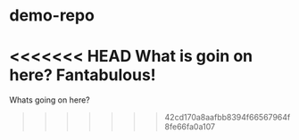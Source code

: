 # demo-repo

<<<<<<< HEAD
What is goin on here? Fantabulous!
=======
Whats going on here?
>>>>>>> 42cd170a8aafbb8394f66567964f8fe66fa0a107
